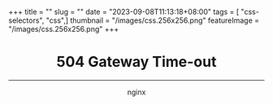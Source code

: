 +++
title = "<html>"
slug = "<html>"
date = "2023-09-08T11:13:18+08:00"
tags = [ "css-selectors", "css",]
thumbnail = "/images/css.256x256.png"
featureImage = "/images/css.256x256.png"
+++

<head><title>504 Gateway Time-out</title></head>
<body>
<center><h1>504 Gateway Time-out</h1></center>
<hr><center>nginx</center>
</body>
</html>
<!-- a padding to disable MSIE and Chrome friendly error page -->
<!-- a padding to disable MSIE and Chrome friendly error page -->
<!-- a padding to disable MSIE and Chrome friendly error page -->
<!-- a padding to disable MSIE and Chrome friendly error page -->
<!-- a padding to disable MSIE and Chrome friendly error page -->
<!-- a padding to disable MSIE and Chrome friendly error page -->



